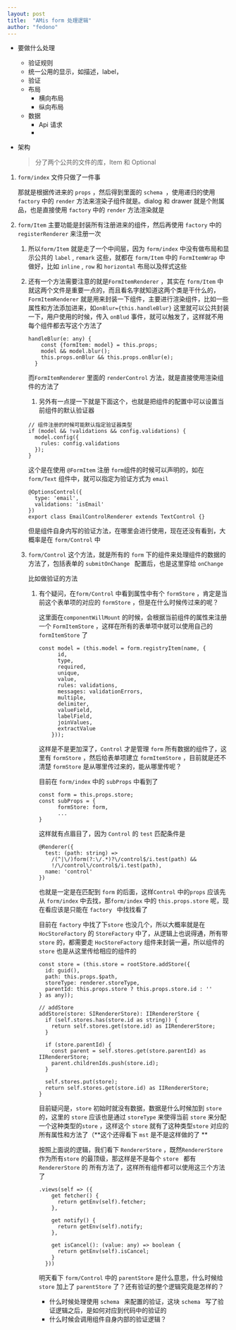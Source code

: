 ```yaml
---
layout: post
title:  "AMis form 处理逻辑"
author: "fedono"
---
```


- 要做什么处理
  - 验证规则
  - 统一公用的显示，如描述，label，
  - 验证
  - 布局
    - 横向布局
    - 纵向布局
  - 数据
    - Api 请求
    - 



- 架构

  > 分了两个公共的文件的库，Item 和 Optional  

1. `form/index` 文件只做了一件事

   那就是根据传进来的 `props` ，然后得到里面的 `schema `，使用递归的使用 `factory` 中的 `render` 方法来渲染子组件就是。dialog 和 drawer 就是个附属品，也是直接使用 `factory` 中的 `render` 方法渲染就是

2. `form/Item` 主要功能是封装所有注册进来的组件，然后再使用 `factory` 中的`registerRenderer` 来注册一次

   1. 所以`form/Item` 就是走了一个中间层，因为 `form/index` 中没有做布局和显示公共的 `label` , `remark` 这些，就都在 `form/Item` 中的 `FormItemWrap` 中做好，比如 `inline` , `row` 和 `horizontal` 布局以及样式这些

   2. 还有一个方法需要注意的就是`FormItemRenderer` ，其实在 `form/Item` 中就这两个文件是重要一点的，而且看名字就知道这两个类是干什么的，`FormItemRenderer` 就是用来封装一下组件，主要进行渲染组件，比如一些属性和方法添加进来，如`onBlur={this.handleBlur}`  这里就可以公共封装一下，用户使用的时候，传入 `onBlud` 事件，就可以触发了，这样就不用每个组件都去写这个方法了

      ```react
      handleBlur(e: any) {
          const {formItem: model} = this.props;
          model && model.blur();
          this.props.onBlur && this.props.onBlur(e);
        }
      ```

      而`FormItemRenderer` 里面的 `renderControl` 方法，就是直接使用渲染组件的方法了

      1. 另外有一点提一下就是下面这个，也就是把组件的配置中可以设置当前组件的默认验证器

      ```react
      // 组件注册的时候可能默认指定验证器类型
      if (model && !validations && config.validations) {
        model.config({
          rules: config.validations
        });
      }
      ```

      这个是在使用 `@FormItem` 注册 `form`组件的时候可以声明的，如在 `form/Text` 组件中，就可以指定为验证方式为 `email`  

      ```react
      @OptionsControl({
        type: 'email',
        validations: 'isEmail'
      })
      export class EmailControlRenderer extends TextControl {}
      ```

      但是组件自身内写的验证方法，在哪里会进行使用，现在还没有看到，大概率是在 `form/Control` 中

   3. `form/Control` 这个方法，就是所有的 `form` 下的组件来处理组件的数据的方法了，包括表单的 `submitOnChange ` 配置后，也是这里穿给 `onChange` 

      比如做验证的方法 

      1. 有个疑问，在`form/Control` 中看到属性中有个 `formStore` ，肯定是当前这个表单项的对应的 `formStore` ，但是在什么时候传过来的呢？

         这里面在` componentWillMount ` 的时候，会根据当前组件的属性来注册一个 `FormItemStore` ，这样在所有的表单项中就可以使用自己的 `formItemStore` 了 

         ```react
         const model = (this.model = form.registryItem(name, {
               id,
               type,
               required,
               unique,
               value,
               rules: validations,
               messages: validationErrors,
               multiple,
               delimiter,
               valueField,
               labelField,
               joinValues,
               extractValue
             }));
         ```

         这样是不是更加深了，`Control` 才是管理 `form` 所有数据的组件了，这里有 `formStore` ，然后给表单项建立 `formItemStore` ，目前就是还不清楚 `formStore` 是从哪里传过来的，能从哪里传呢？

         目前在 `form/index` 中的 `subProps` 中看到了 

         ```
         const form = this.props.store;
         const subProps = {
               formStore: form,
               ...
         }      
         ```

         这样就有点眉目了，因为 `Control` 的 `test` 匹配条件是

         ```react
         @Renderer({
           test: (path: string) =>
             /(^|\/)form(?:\/.*)?\/control$/i.test(path) &&
             !/\/control\/control$/i.test(path),
           name: 'control'
         })
         ```

         也就是一定是在匹配到 `form` 的后面，这样`Control` 中的`props` 应该先从 `form/index` 中去找，那`form/index` 中的 `this.props.store` 呢，现在看应该是只能在 `factory ` 中找找看了

         目前在 `factory` 中找了下`store` 也没几个，所以大概率就是在 `HocStoreFactory`  的 `StoreFactory`  中了，从逻辑上也说得通，所有带 `store` 的，都需要走 `HocStoreFactory` 组件来封装一遍，所以组件的 `store` 也是从这里传给相应的组件的

         ```react
         const store = (this.store = rootStore.addStore({
           id: guid(),
           path: this.props.$path,
           storeType: renderer.storeType,
           parentId: this.props.store ? this.props.store.id : ''
         } as any));
         
         // addStore
         addStore(store: SIRendererStore): IIRendererStore {
           if (self.stores.has(store.id as string)) {
             return self.stores.get(store.id) as IIRendererStore;
           }
         
           if (store.parentId) {
             const parent = self.stores.get(store.parentId) as IIRendererStore;
             parent.childrenIds.push(store.id);
           }
         
           self.stores.put(store);
           return self.stores.get(store.id) as IIRendererStore;
         }
         ```

         目前疑问是，`store` 初始时就没有数据，数据是什么时候加到 `store` 的，这里的 `store` 应该也是通过 `storeType` 来使得当前 `store` 来分配一个这种类型的`store` ，这样这个 `store` 就有了这种类型`store` 对应的所有属性和方法了（**这个还得看下 `mst` 是不是这样做的了 **

         按照上面说的逻辑，我们看下 `RendererStore` ，既然`RendererStore` 作为所有`store` 的最顶级，那这样是不是每个 `store ` 都有 `RendererStore` 的 所有方法了，这样所有组件都可以使用这三个方法了

         ```react
         .views(self => ({
             get fetcher() {
               return getEnv(self).fetcher;
             },
         
             get notify() {
               return getEnv(self).notify;
             },
         
             get isCancel(): (value: any) => boolean {
               return getEnv(self).isCancel;
             }
           }))
         ```

         明天看下 `form/Control` 中的 `parentStore` 是什么意思，什么时候给 `store` 加上了 `parentStore` 了？还有验证的整个逻辑究竟是怎样的？

         - 什么时候处理使用 `schema ` 来配置的验证，这块 `schema ` 写了验证逻辑之后，是如何对应到代码中的验证的
         - 什么时候会调用组件自身内部的验证逻辑？